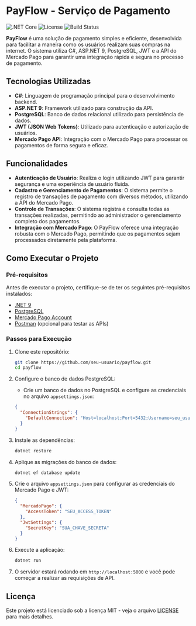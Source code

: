 # PayFlow - Serviço de Pagamento

![.NET Core](https://img.shields.io/badge/.NET-9-blue)
![License](https://img.shields.io/badge/license-Apache%202.0-blue)
![Build Status](https://img.shields.io/badge/build-passing-brightgreen)

**PayFlow** é uma solução de pagamento simples e eficiente, desenvolvida para facilitar a maneira como os usuários realizam suas compras na internet. O sistema utiliza C#, ASP.NET 9, PostgreSQL, JWT e a API do Mercado Pago para garantir uma integração rápida e segura no processo de pagamento.

## Tecnologias Utilizadas

- **C#**: Linguagem de programação principal para o desenvolvimento backend.
- **ASP.NET 9**: Framework utilizado para construção da API.
- **PostgreSQL**: Banco de dados relacional utilizado para persistência de dados.
- **JWT (JSON Web Tokens)**: Utilizado para autenticação e autorização de usuários.
- **Mercado Pago API**: Integração com o Mercado Pago para processar os pagamentos de forma segura e eficaz.

## Funcionalidades

- **Autenticação de Usuário**: Realiza o login utilizando JWT para garantir segurança e uma experiência de usuário fluida.
- **Cadastro e Gerenciamento de Pagamentos**: O sistema permite o registro de transações de pagamento com diversos métodos, utilizando a API do Mercado Pago.
- **Controle de Transações**: O sistema registra e consulta todas as transações realizadas, permitindo ao administrador o gerenciamento completo dos pagamentos.
- **Integração com Mercado Pago**: O PayFlow oferece uma integração robusta com o Mercado Pago, permitindo que os pagamentos sejam processados diretamente pela plataforma.

## Como Executar o Projeto

### Pré-requisitos

Antes de executar o projeto, certifique-se de ter os seguintes pré-requisitos instalados:

- [.NET 9](https://dotnet.microsoft.com/download/dotnet)
- [PostgreSQL](https://www.postgresql.org/download/)
- [Mercado Pago Account](https://www.mercadopago.com.br/)
- [Postman](https://www.postman.com/) (opcional para testar as APIs)

### Passos para Execução

1. Clone este repositório:

   ```bash
   git clone https://github.com/seu-usuario/payflow.git
   cd payflow
   ```

2. Configure o banco de dados PostgreSQL:
   - Crie um banco de dados no PostgreSQL e configure as credenciais no arquivo `appsettings.json`:

   ```json
   {
     "ConnectionStrings": {
       "DefaultConnection": "Host=localhost;Port=5432;Username=seu_usuario;Password=sua_senha;Database=payflow_db"
     }
   }
   ```

3. Instale as dependências:

   ```bash
   dotnet restore
   ```

4. Aplique as migrações do banco de dados:

   ```bash
   dotnet ef database update
   ```

5. Crie o arquivo `appsettings.json` para configurar as credenciais do Mercado Pago e JWT:

   ```json
   {
     "MercadoPago": {
       "AccessToken": "SEU_ACCESS_TOKEN"
     },
     "JwtSettings": {
       "SecretKey": "SUA_CHAVE_SECRETA"
     }
   }
   ```

6. Execute a aplicação:

   ```bash
   dotnet run
   ```

7. O servidor estará rodando em `http://localhost:5000` e você pode começar a realizar as requisições de API.


## Licença

Este projeto está licenciado sob a licença MIT - veja o arquivo [LICENSE](LICENSE) para mais detalhes.
